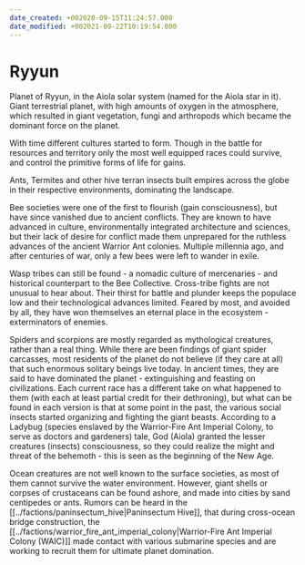 ```yaml
---
date_created: +002020-09-15T11:24:57.000
date_modified: +002021-09-22T10:19:54.000
---
```


# Ryyun

Planet of Ryyun, in the Aiola solar system (named for the Aiola star in it). Giant terrestrial planet, with high amounts of oxygen in the atmosphere, which resulted in giant vegetation, fungi and arthropods which became the dominant force on the planet.

With time different cultures started to form. Though in the battle for resources and territory only the most well equipped races could survive, and control the primitive forms of life for gains.

Ants, Termites and other hive terran insects built empires across the globe in their respective environments, dominating the landscape.

Bee societies were one of the first to flourish (gain consciousness), but have since vanished due to ancient conflicts. They are known to have advanced in culture, environmentally integrated architecture and sciences, but their lack of desire for conflict made them unprepared for the ruthless advances of the ancient Warrior Ant colonies. Multiple millennia ago, and after centuries of war, only a few bees were left to wander in exile.

Wasp tribes can still be found - a nomadic culture of mercenaries - and historical counterpart to the Bee Collective. Cross-tribe fights are not unusual to hear about. Their thirst for battle and plunder keeps the populace low and their technological advances limited. Feared by most, and avoided by all, they have won themselves an eternal place in the ecosystem - exterminators of enemies.

Spiders and scorpions are mostly regarded as mythological creatures, rather than a real thing. While there are been findings of giant spider carcasses, most residents of the planet do not believe (if they care at all) that such enormous solitary beings live today. In ancient times, they are said to have dominated the planet - extinguishing and feasting on civilizations. Each current race has a different take on what happened to them (with each at least partial credit for their dethroning), but what can be found in each version is that at some point in the past, the various social insects started organizing and fighting the giant beasts. According to a Ladybug (species enslaved by the Warrior-Fire Ant Imperial Colony, to serve as doctors and gardeners) tale, God (Aiola) granted the lesser creatures (insects) consciousness, so they could realize the might and threat of the behemoth - this is seen as the beginning of the New Age.

Ocean creatures are not well known to the surface societies, as most of them cannot survive the water environment. However, giant shells or corpses of crustaceans can be found ashore, and made into cities by sand centipedes or ants. Rumors can be heard in the [[../factions/paninsectum_hive|Paninsectum Hive]], that during cross-ocean bridge construction, the [[../factions/warrior_fire_ant_imperial_colony|Warrior-Fire Ant Imperial Colony (WAIC)]] made contact with various submarine species and are working to recruit them for ultimate planet domination.
